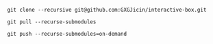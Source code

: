 
`git clone --recursive git@github.com:GXGJicin/interactive-box.git`

`git pull --recurse-submodules`

`git push --recurse-submodules=on-demand`
